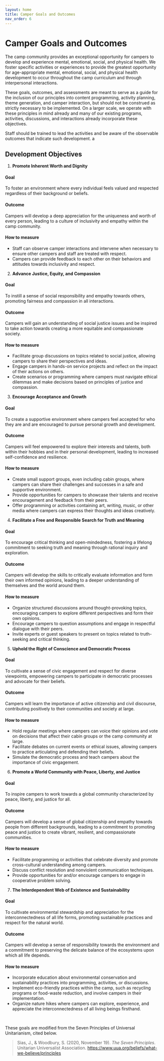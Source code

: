 ```yaml
---
layout: home
title: Camper Goals and Outcomes
nav_order: 6
---
```


# Camper Goals and Outcomes

The camp community provides an exceptional opportunity for campers to develop and experience mental, emotional, social, and physical health. We foster specific activities or experiences to provide the greatest opportunity for age-appropriate mental, emotional, social, and physical health development to occur throughout the camp curriculum and through interpersonal interactions. 

These goals, outcomes, and assessments are meant to serve as a guide for the inclusion of our principles into content programming, activity planning, theme generation, and camper interaction, but should not be construed as strictly necessary to be implemented. On a larger scale, we operate with these principles in mind already and many of our existing programs, activities, discussions, and interactions already incorporate these objectives.

Staff should be trained to lead the activities and be aware of the observable outcomes that indicate such development. a

## Development Objectives

1. **Promote Inherent Worth and Dignity**  

#### Goal  
   To foster an environment where every individual feels valued and respected regardless of their background or beliefs.  

#### Outcome  
   Campers will develop a deep appreciation for the uniqueness and worth of every person, leading to a culture of inclusivity and empathy within the camp community.  

#### How to measure   
   - Staff can observe camper interactions and intervene when necessary to ensure other campers and staff are treated with respect.  
   - Campers can provide feedback to each other on their behaviors and attitudes towards inclusivity and respect.  

2. **Advance Justice, Equity, and Compassion**  

#### Goal  
   To instill a sense of social responsibility and empathy towards others, promoting fairness and compassion in all interactions.  

#### Outcome  
Campers will gain an understanding of social justice issues and be inspired to take action towards creating a more equitable and compassionate society.  

#### How to measure   
   - Facilitate group discussions on topics related to social justice, allowing campers to share their perspectives and ideas.  
   - Engage campers in hands-on service projects and reflect on the impact of their actions on others.  
   - Create scenarios or programming where campers must navigate ethical dilemmas and make decisions based on principles of justice and compassion.

3. **Encourage Acceptance and Growth**  

#### Goal  
   To create a supportive environment where campers feel accepted for who they are and are encouraged to pursue personal growth and development.<br>

#### Outcome  
   Campers will feel empowered to explore their interests and talents, both within their hobbies and in their personal development, leading to increased self-confidence and resilience. <br>

#### How to measure  
   - Create small support groups, even including cabin groups, where campers can share their challenges and successes in a safe and supportive environment.  
   - Provide opportunities for campers to showcase their talents and receive encouragement and feedback from their peers.  
   - Offer programming or activities containing art, writing, music, or other media where campers can express their thoughts and ideas creatively.  

4. **Facilitate a Free and Responsible Search for Truth and Meaning**  

#### Goal  
   To encourage critical thinking and open-mindedness, fostering a lifelong commitment to seeking truth and meaning through rational inquiry and exploration.  

#### Outcome  
   Campers will develop the skills to critically evaluate information and form their own informed opinions, leading to a deeper understanding of themselves and the world around them.  

#### How to measure  
   - Organize structured discussions around thought-provoking topics, encouraging campers to explore different perspectives and form their own opinions.  
   - Encourage campers to question assumptions and engage in respectful dialogue with their peers.  
   - Invite experts or guest speakers to present on topics related to truth-seeking and critical thinking.  

5. **Uphold the Right of Conscience and Democratic Process**  

#### Goal  
   To cultivate a sense of civic engagement and respect for diverse viewpoints, empowering campers to participate in democratic processes and advocate for their beliefs.  

#### Outcome  
   Campers will learn the importance of active citizenship and civil discourse, contributing positively to their communities and society at large.  

#### How to measure  
   - Hold regular meetings where campers can voice their opinions and vote on decisions that affect their cabin groups or the camp community at large.  
   - Facilitate debates on current events or ethical issues, allowing campers to practice articulating and defending their beliefs.  
   - Simulate the democratic process and teach campers about the importance of civic engagement.  

6. **Promote a World Community with Peace, Liberty, and Justice**  

#### Goal  
   To inspire campers to work towards a global community characterized by peace, liberty, and justice for all.  

#### Outcome  
   Campers will develop a sense of global citizenship and empathy towards people from different backgrounds, leading to a commitment to promoting peace and justice to create vibrant, resilient, and compassionate communities.  

#### How to measure  
   - Facilitate programming or activities that celebrate diversity and promote cross-cultural understanding among campers.  
   - Discuss conflict resolution and nonviolent communication techniques.  
   - Provide opportunities for and/or encourage campers to engage in cooperative problem solving.  

7. **The Interdependent Web of Existence and Sustainability**  

#### Goal  
   To cultivate environmental stewardship and appreciation for the interconnectedness of all life forms, promoting sustainable practices and respect for the natural world.  

#### Outcome  
   Campers will develop a sense of responsibility towards the environment and a commitment to preserving the delicate balance of the ecosystems upon which all life depends.  

#### How to measure  
   - Incorporate education about environmental conservation and sustainability practices into programming, activities, or discussions.  
   - Implement eco-friendly practices within the camp, such as recycling programs or food-waste reduction, and involve campers in their implementation.  
   - Organize nature hikes where campers can explore, experience, and appreciate the interconnectedness of all living beings firsthand.  
<br>


These goals are modified from the Seven Principles of Universal Unitarianism, cited below.  
> Sias, J., & Woodbury, S. (2020, November 19). *The Seven Principles*. Unitarian Universalist Association. https://www.uua.org/beliefs/what-we-believe/principles 
